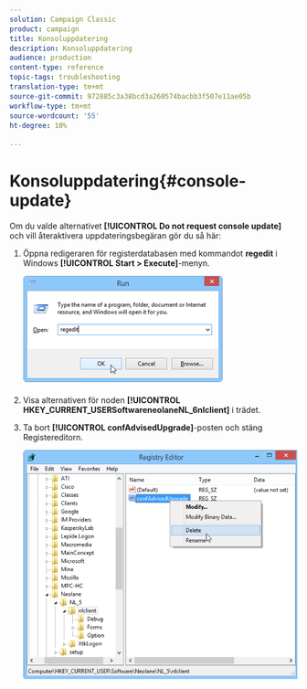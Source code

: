 ```yaml
---
solution: Campaign Classic
product: campaign
title: Konsoluppdatering
description: Konsoluppdatering
audience: production
content-type: reference
topic-tags: troubleshooting
translation-type: tm+mt
source-git-commit: 972885c3a38bcd3a260574bacbb3f507e11ae05b
workflow-type: tm+mt
source-wordcount: '55'
ht-degree: 10%

---
```



# Konsoluppdatering{#console-update}

Om du valde alternativet **[!UICONTROL Do not request console update]** och vill återaktivera uppdateringsbegäran gör du så här:

1. Öppna redigeraren för registerdatabasen med kommandot **regedit** i Windows **[!UICONTROL Start > Execute]**-menyn.

   ![](assets/ncs_console_update_1.png)

1. Visa alternativen för noden **[!UICONTROL HKEY_CURRENT_USERSoftwareneolaneNL_6nlclient]** i trädet.
1. Ta bort **[!UICONTROL confAdvisedUpgrade]**-posten och stäng Registereditorn.

   ![](assets/ncs_console_update_2.png)

